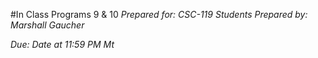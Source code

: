 
#In Class Programs 9 & 10
_Prepared for: CSC-119 Students_
_Prepared by: Marshall Gaucher_

*Due: Date at 11:59 PM Mt*

